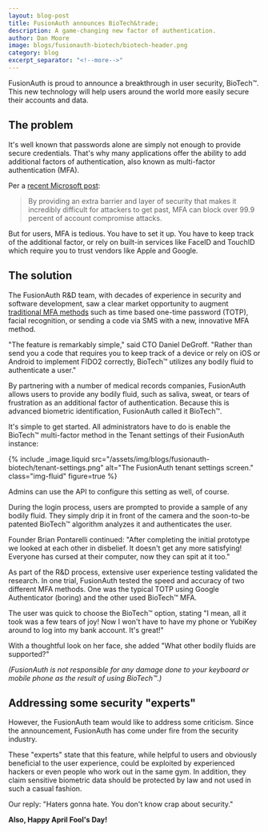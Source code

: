 ```yaml
---
layout: blog-post
title: FusionAuth announces BioTech&trade;
description: A game-changing new factor of authentication.
author: Dan Moore
image: blogs/fusionauth-biotech/biotech-header.png
category: blog
excerpt_separator: "<!--more-->"
---
```


FusionAuth is proud to announce a breakthrough in user security, BioTech&trade;. This new technology will help users around the world more easily secure their accounts and data.

<!--more-->

## The problem 

It's well known that passwords alone are simply not enough to provide secure credentials. That's why many applications offer the ability to add additional factors of authentication, also known as multi-factor authentication (MFA).

Per a [recent Microsoft post](https://www.microsoft.com/security/blog/2019/08/20/one-simple-action-you-can-take-to-prevent-99-9-percent-of-account-attacks/):

> By providing an extra barrier and layer of security that makes it incredibly difficult for attackers to get past, MFA can block over 99.9 percent of account compromise attacks. 

But for users, MFA is tedious. You have to set it up. You have to keep track of the additional factor, or rely on built-in services like FaceID and TouchID which require you to trust vendors like Apple and Google.
 
## The solution

The FusionAuth R&D team, with decades of experience in security and software development, saw a clear market opportunity to augment [traditional MFA methods](/learn/expert-advice/authentication/multi-factor-authentication) such as time based one-time password (TOTP), facial recognition, or sending a code via SMS with a new, innovative MFA method.

"The feature is remarkably simple," said CTO Daniel DeGroff. "Rather than send you a code that requires you to keep track of a device or rely on iOS or Android to implement FIDO2 correctly, BioTech&trade; utilizes any bodily fluid to authenticate a user."

By partnering with a number of medical records companies, FusionAuth allows users to provide any bodily fluid, such as saliva, sweat, or tears of frustration as an additional factor of authentication. Because this is advanced biometric identification, FusionAuth called it BioTech&trade;.

It's simple to get started. All administrators have to do is enable the BioTech&trade; multi-factor method in the Tenant settings of their FusionAuth instance:

{% include _image.liquid src="/assets/img/blogs/fusionauth-biotech/tenant-settings.png" alt="The FusionAuth tenant settings screen." class="img-fluid" figure=true %}

Admins can use the API to configure this setting as well, of course.

During the login process, users are prompted to provide a sample of any bodily fluid. They simply drip it in front of the camera and the soon-to-be patented BioTech&trade; algorithm analyzes it and authenticates the user.

Founder Brian Pontarelli continued: "After completing the initial prototype we looked at each other in disbelief. It doesn't get any more satisfying! Everyone has cursed at their computer, now they can spit at it too."

As part of the R&D process, extensive user experience testing validated the research. In one trial, FusionAuth tested the speed and accuracy of two different MFA methods. One was the typical TOTP using Google Authenticator (boring) and the other used BioTech&trade; MFA.

The user was quick to choose the BioTech&trade; option, stating "I mean, all it took was a few tears of joy! Now I won't have to have my phone or YubiKey around to log into my bank account. It's great!"

With a thoughtful look on her face, she added "What other bodily fluids are supported?"

_(FusionAuth is not responsible for any damage done to your keyboard or mobile phone as the result of using BioTech&trade;.)_

## Addressing some security "experts"

However, the FusionAuth team would like to address some criticism. Since the announcement, FusionAuth has come under fire from the security industry. 

These "experts" state that this feature, while helpful to users and obviously beneficial to the user experience, could be exploited by experienced hackers or even people who work out in the same gym. In addition, they claim sensitive biometric data should be protected by law and not used in such a casual fashion.

Our reply: "Haters gonna hate. You don't know crap about security."

**Also, Happy April Fool's Day!**
